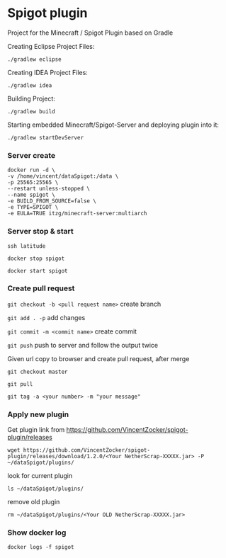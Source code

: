 # Spigot plugin
Project for the Minecraft / Spigot Plugin based on Gradle

Creating Eclipse Project Files:

`./gradlew eclipse`

Creating IDEA Project Files:

`./gradlew idea`

Building Project:

`./gradlew build`

Starting embedded Minecraft/Spigot-Server and deploying plugin into it:

`./gradlew startDevServer`

### Server create
```
docker run -d \
-v /home/vincent/dataSpigot:/data \
-p 25565:25565 \
--restart unless-stopped \
--name spigot \
-e BUILD_FROM_SOURCE=false \
-e TYPE=SPIGOT \
-e EULA=TRUE itzg/minecraft-server:multiarch
```

### Server stop & start

```ssh latitude```

```docker stop spigot```

```docker start spigot```

### Create pull request

```git checkout -b <pull request name>``` create branch

```git add . -p``` add changes

```git commit -m <commit name>``` create commit

```git push``` push to server and follow the output twice

Given url copy to browser and create pull request, after merge

```git checkout master```

```git pull```

```git tag -a <your number> -m "your message"```

### Apply new plugin

Get plugin link from https://github.com/VincentZocker/spigot-plugin/releases

```wget https://github.com/VincentZocker/spigot-plugin/releases/download/1.2.0/<Your NetherScrap-XXXXX.jar> -P ~/dataSpigot/plugins/```
  
look for current plugin

```ls ~/dataSpigot/plugins/```

remove old plugin

```rm ~/dataSpigot/plugins/<Your OLD NetherScrap-XXXXX.jar>```

### Show docker log

`docker logs -f spigot`
